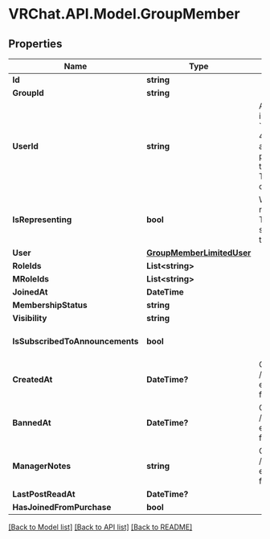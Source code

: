 # VRChat.API.Model.GroupMember

## Properties

Name | Type | Description | Notes
------------ | ------------- | ------------- | -------------
**Id** | **string** |  | [optional] 
**GroupId** | **string** |  | [optional] 
**UserId** | **string** | A users unique ID, usually in the form of &#x60;usr_c1644b5b-3ca4-45b4-97c6-a2a0de70d469&#x60;. Legacy players can have old IDs in the form of &#x60;8JoV9XEdpo&#x60;. The ID can never be changed. | [optional] 
**IsRepresenting** | **bool** | Whether the user is representing the group. This makes the group show up above the name tag in-game. | [optional] [default to false]
**User** | [**GroupMemberLimitedUser**](GroupMemberLimitedUser.md) |  | [optional] 
**RoleIds** | **List&lt;string&gt;** |  | [optional] 
**MRoleIds** | **List&lt;string&gt;** |  | [optional] 
**JoinedAt** | **DateTime** |  | [optional] 
**MembershipStatus** | **string** |  | [optional] 
**Visibility** | **string** |  | [optional] 
**IsSubscribedToAnnouncements** | **bool** |  | [optional] [default to false]
**CreatedAt** | **DateTime?** | Only visible via the /groups/:groupId/members endpoint, **not** when fetching a specific user. | [optional] 
**BannedAt** | **DateTime?** | Only visible via the /groups/:groupId/members endpoint, **not** when fetching a specific user. | [optional] 
**ManagerNotes** | **string** | Only visible via the /groups/:groupId/members endpoint, **not** when fetching a specific user. | [optional] 
**LastPostReadAt** | **DateTime?** |  | [optional] 
**HasJoinedFromPurchase** | **bool** |  | [optional] 

[[Back to Model list]](../README.md#documentation-for-models) [[Back to API list]](../README.md#documentation-for-api-endpoints) [[Back to README]](../README.md)

